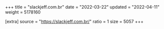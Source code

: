 +++
title = "slackjeff.com.br"
date = "2022-03-22"
updated = "2022-04-11"
weight = 5178160

[extra]
source = "https://slackjeff.com.br/"
ratio = 1
size = 5057
+++
